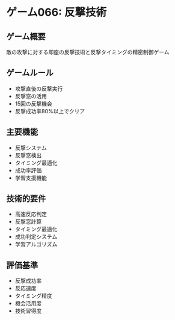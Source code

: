 # ゲーム066: 反撃技術

## ゲーム概要
敵の攻撃に対する即座の反撃技術と反撃タイミングの精密制御ゲーム

## ゲームルール
- 攻撃直後の反撃実行
- 反撃窓の活用
- 15回の反撃機会
- 反撃成功率80%以上でクリア

## 主要機能
- 反撃システム
- 反撃窓検出
- タイミング最適化
- 成功率評価
- 学習支援機能

## 技術的要件
- 高速反応判定
- 反撃窓計算
- タイミング最適化
- 成功判定システム
- 学習アルゴリズム

## 評価基準
- 反撃成功率
- 反応速度
- タイミング精度
- 機会活用度
- 技術習得度